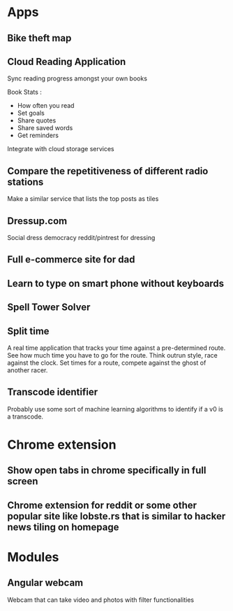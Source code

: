 # Apps

## Bike theft map

## Cloud Reading Application
Sync reading progress amongst your own books

Book Stats :
* How often you read
* Set goals
* Share quotes
* Share saved words
* Get reminders

Integrate with cloud storage services

## Compare the repetitiveness of different radio stations

Make a similar service that lists the top posts as tiles

## Dressup.com

Social dress democracy
reddit/pintrest for dressing

## Full e-commerce site for dad

## Learn to type on smart phone without keyboards

## Spell Tower Solver

## Split time

A real time application that tracks your time against a pre-determined route.  See how much time you have to go for the route.  Think outrun style, race against the clock. Set times for a route, compete against the ghost of another racer.

## Transcode identifier

Probably use some sort of machine learning algorithms to identify if a v0 is a transcode.

# Chrome extension

## Show open tabs in chrome specifically in full screen

## Chrome extension for reddit or some other popular site like lobste.rs that is similar to hacker news tiling on homepage

# Modules

## Angular webcam

Webcam that can take video and photos with filter functionalities
